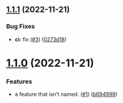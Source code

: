 ## [1.1.1](https://github.com/andrevenancio/usc/compare/v1.1.0...v1.1.1) (2022-11-21)


### Bug Fixes

* **ci:** fix ([#3](https://github.com/andrevenancio/usc/issues/3)) ([0273d18](https://github.com/andrevenancio/usc/commit/0273d188435dd84e52e888e9773c784493c61fde))



# [1.1.0](https://github.com/andrevenancio/usc/compare/b69499941a5bf59b14f9dcd3c7bb05562aa05111...v1.1.0) (2022-11-21)


### Features

* a feature that isn't named. ([#1](https://github.com/andrevenancio/usc/issues/1)) ([b694999](https://github.com/andrevenancio/usc/commit/b69499941a5bf59b14f9dcd3c7bb05562aa05111))



